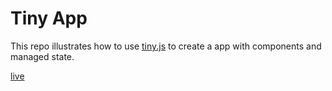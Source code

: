 # Tiny App

This repo illustrates how to use [tiny.js](https://github.com/victorqribeiro/tinyjs) to create a app with components and managed state.

[live](https://victorqribeiro.github.io/TinyApp/)
